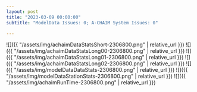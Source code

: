 ```yaml
---
layout: post
title: "2023-03-09 00:00:00"
subtitle: "ModelData Issues: 0; A-CHAIM System Issues: 0"

---
```


![]({{ "/assets/img/achaimDataStatsShort-2306800.png" | relative_url }})
![]({{ "/assets/img/achaimDataStatsLong00-2306800.png" | relative_url }})
![]({{ "/assets/img/achaimDataStatsLong01-2306800.png" | relative_url }})
![]({{ "/assets/img/achaimDataStatsLong02-2306800.png" | relative_url }})
![]({{ "/assets/img/modelDataDataStats-2306800.png" | relative_url }})
![]({{ "/assets/img/modelDataStationStats-2306800.png" | relative_url }})
![]({{ "/assets/img/achaimRunTime-2306800.png" | relative_url }})



